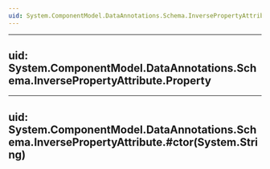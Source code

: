 ```yaml
---
uid: System.ComponentModel.DataAnnotations.Schema.InversePropertyAttribute
---
```


---
uid: System.ComponentModel.DataAnnotations.Schema.InversePropertyAttribute.Property
---

---
uid: System.ComponentModel.DataAnnotations.Schema.InversePropertyAttribute.#ctor(System.String)
---
